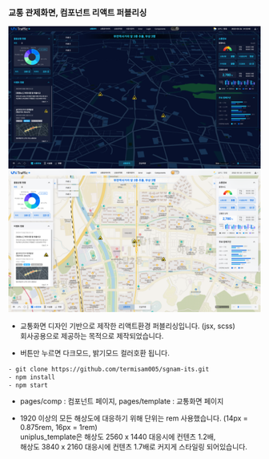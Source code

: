 ### 교통 관제화면, 컴포넌트 리액트 퍼블리싱

![이미지](darklight-cover01.png)![이미지](darklight-cover02.png)

+ 교통화면 디자인 기반으로 제작한 리액트환경 퍼블리싱입니다. (jsx, scss)    
회사공용으로 제공하는 목적으로 제작되었습니다.

+ 버튼만 누르면 다크모드, 밝기모드 컬러호환 됩니다.

```
- git clone https://github.com/termisam005/sgnam-its.git
- npm install
- npm start
```

+ pages/comp : 컴포넌트 페이지, pages/template : 교통화면 페이지


+ 1920 이상의 모든 해상도에 대응하기 위해 단위는 rem 사용했습니다. (14px = 0.875rem, 16px = 1rem)   
uniplus_template은 해상도 2560 x 1440 대응시에 컨텐츠 1.2배,   
해상도 3840 x 2160 대응시에 컨텐츠 1.7배로 커지게 스타일링 되어있습니다.